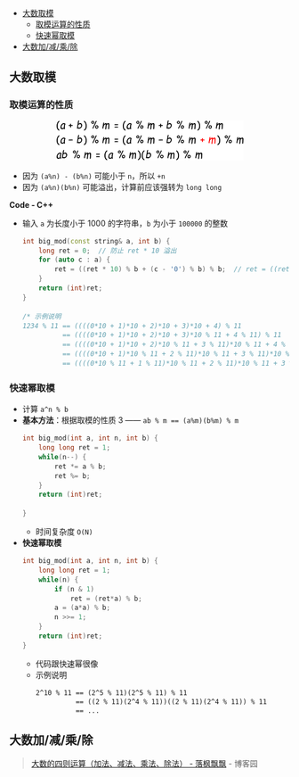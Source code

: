 - [大数取模](#大数取模)
  - [取模运算的性质](#取模运算的性质)
  - [快速幂取模](#快速幂取模)
- [大数加/减/乘/除](#大数加减乘除)



## 大数取模

### 取模运算的性质
<div align="center"><a href="http://www.codecogs.com/eqnedit.php?latex=\fn_cs&space;\begin{aligned}&space;&(a&plus;b)\;\%\;m=(a\;\%\;m&plus;b\;\%\;m)\;\%\;m\\&space;&(a-b)\;\%\;m=(a\;\%\;m-b\;\%\;m{\color{Red}\;&plus;\;m})\;\%\;m\\&space;&ab\;\%\;m=(a\;\%\;m)(b\;\%\;m)\;\%\;m&space;\end{aligned}"><img src="../_assets/公式_20180811215806.png" height="" /></a></div>

- 因为 `(a%n) - (b%n)` 可能小于 `n`，所以 `+n`
- 因为 `(a%n)(b%n)` 可能溢出，计算前应该强转为 `long long`

**Code - C++**
- 输入 `a` 为长度小于 1000 的字符串，`b` 为小于 `100000` 的整数
  ```C++
  int big_mod(const string& a, int b) {
      long ret = 0;  // 防止 ret * 10 溢出
      for (auto c : a) {
          ret = ((ret * 10) % b + (c - '0') % b) % b;  // ret = ((ret * 10) + (c - '0')) % b
      }
      return (int)ret;
  }

  /* 示例说明
  1234 % 11 == ((((0*10 + 1)*10 + 2)*10 + 3)*10 + 4) % 11
            == ((((0*10 + 1)*10 + 2)*10 + 3)*10 % 11 + 4 % 11) % 11
            == ((((0*10 + 1)*10 + 2)*10 % 11 + 3 % 11)*10 % 11 + 4 % 11) % 11
            == ((((0*10 + 1)*10 % 11 + 2 % 11)*10 % 11 + 3 % 11)*10 % 11 + 4 % 11) % 11
            == ((((0*10 % 11 + 1 % 11)*10 % 11 + 2 % 11)*10 % 11 + 3 % 11)*10 % 11 + 4 % 11) % 11
  ```

### 快速幂取模
- 计算 `a^n % b`
- **基本方法**：根据取模的性质 3 —— `ab % m == (a%m)(b%m) % m`
  ```C++
  int big_mod(int a, int n, int b) {
      long long ret = 1;
      while(n--) {
          ret *= a % b;
          ret %= b;
      }
      return (int)ret;
      
  }
  ```
  - 时间复杂度 `O(N)`
- **快速幂取模**
  ```C++
  int big_mod(int a, int n, int b) {
      long long ret = 1;
      while(n) {
          if (n & 1)
              ret = (ret*a) % b;
          a = (a*a) % b;
          n >>= 1;
      }
      return (int)ret;
  }
  ```
  - 代码跟快速幂很像
  - 示例说明
    ```
    2^10 % 11 == (2^5 % 11)(2^5 % 11) % 11
              == ((2 % 11)(2^4 % 11))((2 % 11)(2^4 % 11)) % 11
              == ...
    ```

## 大数加/减/乘/除
> [大数的四则运算（加法、减法、乘法、除法） - 落枫飘飘](https://www.cnblogs.com/wuqianling/p/5387099.html) - 博客园 